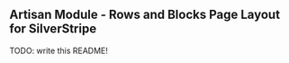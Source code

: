 Artisan Module - Rows and Blocks Page Layout for SilverStripe
-------------------------------------------------------------

TODO: write this README!
